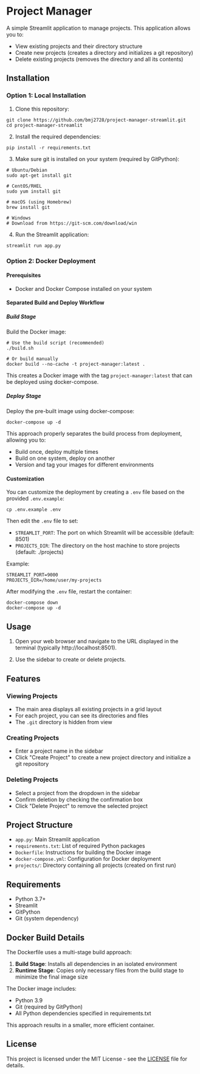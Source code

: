 # Project Manager

A simple Streamlit application to manage projects. This application allows you to:

- View existing projects and their directory structure
- Create new projects (creates a directory and initializes a git repository)
- Delete existing projects (removes the directory and all its contents)

## Installation

### Option 1: Local Installation

1. Clone this repository:
```
git clone https://github.com/bmj2728/project-manager-streamlit.git
cd project-manager-streamlit
```

2. Install the required dependencies:
```
pip install -r requirements.txt
```

3. Make sure git is installed on your system (required by GitPython):
```
# Ubuntu/Debian
sudo apt-get install git

# CentOS/RHEL
sudo yum install git

# macOS (using Homebrew)
brew install git

# Windows
# Download from https://git-scm.com/download/win
```

4. Run the Streamlit application:
```
streamlit run app.py
```

### Option 2: Docker Deployment

#### Prerequisites
- Docker and Docker Compose installed on your system

#### Separated Build and Deploy Workflow

##### Build Stage
Build the Docker image:
```
# Use the build script (recommended)
./build.sh

# Or build manually
docker build --no-cache -t project-manager:latest .
```

This creates a Docker image with the tag `project-manager:latest` that can be deployed using docker-compose.

##### Deploy Stage
Deploy the pre-built image using docker-compose:
```
docker-compose up -d
```

This approach properly separates the build process from deployment, allowing you to:
- Build once, deploy multiple times
- Build on one system, deploy on another
- Version and tag your images for different environments

#### Customization

You can customize the deployment by creating a `.env` file based on the provided `.env.example`:

```
cp .env.example .env
```

Then edit the `.env` file to set:
- `STREAMLIT_PORT`: The port on which Streamlit will be accessible (default: 8501)
- `PROJECTS_DIR`: The directory on the host machine to store projects (default: ./projects)

Example:
```
STREAMLIT_PORT=9000
PROJECTS_DIR=/home/user/my-projects
```

After modifying the `.env` file, restart the container:
```
docker-compose down
docker-compose up -d
```

## Usage

1. Open your web browser and navigate to the URL displayed in the terminal (typically http://localhost:8501).

2. Use the sidebar to create or delete projects.

## Features

### Viewing Projects
- The main area displays all existing projects in a grid layout
- For each project, you can see its directories and files
- The `.git` directory is hidden from view

### Creating Projects
- Enter a project name in the sidebar
- Click "Create Project" to create a new project directory and initialize a git repository

### Deleting Projects
- Select a project from the dropdown in the sidebar
- Confirm deletion by checking the confirmation box
- Click "Delete Project" to remove the selected project

## Project Structure

- `app.py`: Main Streamlit application
- `requirements.txt`: List of required Python packages
- `Dockerfile`: Instructions for building the Docker image
- `docker-compose.yml`: Configuration for Docker deployment
- `projects/`: Directory containing all projects (created on first run)

## Requirements

- Python 3.7+
- Streamlit
- GitPython
- Git (system dependency)

## Docker Build Details

The Dockerfile uses a multi-stage build approach:

1. **Build Stage**: Installs all dependencies in an isolated environment
2. **Runtime Stage**: Copies only necessary files from the build stage to minimize the final image size

The Docker image includes:
- Python 3.9
- Git (required by GitPython)
- All Python dependencies specified in requirements.txt

This approach results in a smaller, more efficient container.

## License

This project is licensed under the MIT License - see the [LICENSE](LICENSE) file for details. 